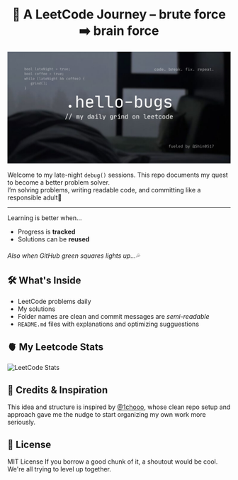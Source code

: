 <h1 align="center">
  🧠 A LeetCode Journey – brute force ➡️ brain force
</h1>


<p align="center">
  <img src="./.github/cover.png">
</p>

  Welcome to my late-night `debug()` sessions. This repo documents my quest to become a better problem solver.<br>
  I’m solving problems, writing readable code, and committing like a responsible adult👤

---

Learning is better when...
- Progress is **tracked**   
- Solutions can be **reused**
###### Also when GitHub green squares lights up...💦


## 🛠️ What's Inside

-  LeetCode problems daily 
-  My solutions 
-  Folder names are clean and commit messages are *semi-readable* 
-  `README.md` files with explanations and optimizing sugguestions 


## 🫀 My Leetcode Stats
![LeetCode Stats](https://leetcard.jacoblin.cool/Shin0517?theme=nord&font=Noto%20Sans%20Kayah%20Li&ext=heatmap)


## 🙏 Credits & Inspiration

This idea and structure is inspired by [@1chooo](https://github.com/1chooo), 
whose clean repo setup and approach gave me the nudge to start organizing my own work more seriously.


## 🪪 License

MIT License
If you borrow a good chunk of it, a shoutout would be cool. We're all trying to level up together.